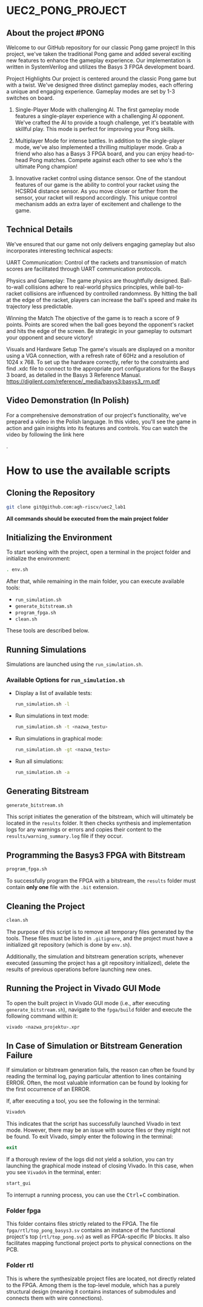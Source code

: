 # UEC2_PONG_PROJECT

## About the project #PONG

Welcome to our GitHub repository for our classic Pong game project! In this project, we've taken the traditional Pong game and added several exciting new features to enhance the gameplay experience. Our implementation is written in SystemVerilog and utilizes the Basys 3 FPGA development board.

Project Highlights
Our project is centered around the classic Pong game but with a twist. We've designed three distinct gameplay modes, each offering a unique and engaging experience. Gameplay modes are set by 1-3 switches on board.

1. Single-Player Mode with challenging AI.
The first gameplay mode features a single-player experience with a challenging AI opponent. We've crafted the AI to provide a tough challenge, yet it's beatable with skillful play. This mode is perfect for improving your Pong skills.

2. Multiplayer Mode for intense battles.
In addition to the single-player mode, we've also implemented a thrilling multiplayer mode. Grab a friend who also has a Basys 3 FPGA board, and you can enjoy head-to-head Pong matches. Compete against each other to see who's the ultimate Pong champion!

3. Innovative racket control using distance sensor.
One of the standout features of our game is the ability to control your racket using the HCSR04 distance sensor. As you move closer or farther from the sensor, your racket will respond accordingly. This unique control mechanism adds an extra layer of excitement and challenge to the game.

## Technical Details
We've ensured that our game not only delivers engaging gameplay but also incorporates interesting technical aspects:

UART Communication: Control of the rackets and transmission of match scores are facilitated through UART communication protocols.

Physics and Gameplay: The game physics are thoughtfully designed. Ball-to-wall collisions adhere to real-world physics principles, while ball-to-racket collisions are influenced by controlled randomness. By hitting the ball at the edge of the racket, players can increase the ball's speed and make its trajectory less predictable.

Winning the Match
The objective of the game is to reach a score of 9 points. Points are scored when the ball goes beyond the opponent's racket and hits the edge of the screen. Be strategic in your gameplay to outsmart your opponent and secure victory!

Visuals and Hardware Setup
The game's visuals are displayed on a monitor using a VGA connection, with a refresh rate of 60Hz and a resolution of 1024 x 768. To set up the hardware correctly, refer to the constraints and find .xdc file to connect to the appropriate port configurations for the Basys 3 board, as detailed in the Basys 3 Reference Manual. https://digilent.com/reference/_media/basys3:basys3_rm.pdf

## Video Demonstration (In Polish)
For a comprehensive demonstration of our project's functionality, we've prepared a video in the Polish language. In this video, you'll see the game in action and gain insights into its features and controls. You can watch the video by following the link here

.

# How to use the available scripts

## Cloning the Repository

```bash
git clone git@github.com:agh-riscv/uec2_lab1
```

**All commands should be executed from the main project folder** 

## Initializing the Environment

To start working with the project, open a terminal in the project folder and initialize the environment:

```bash
. env.sh
```

After that, while remaining in the main folder, you can execute available tools:

* `run_simulation.sh`
* `generate_bitstream.sh`
* `program_fpga.sh`
* `clean.sh`

These tools are described below.

## Running Simulations

Simulations are launched using the `run_simulation.sh`.


### Available Options for `run_simulation.sh`

* Display a list of available tests:

  ```bash
  run_simulation.sh -l
  ```

* Run simulations in text mode:

  ```bash
  run_simulation.sh -t <nazwa_testu>
  ```

* Run simulations in graphical mode:

  ```bash
  run_simulation.sh -gt <nazwa_testu>
  ```

* Run all simulations:

  ```bash
  run_simulation.sh -a
  ```

## Generating Bitstream

```bash
generate_bitstream.sh
```

This script initiates the generation of the bitstream, which will ultimately be located in the  `results` folder. It then checks synthesis and implementation logs for any warnings or errors and copies their content to the `results/warning_summary.log` file if they occur.

## Programming the Basys3 FPGA with Bitstream

```bash
program_fpga.sh
```

To successfully program the FPGA with a bitstream, the  `results` folder must contain **only one** file with the `.bit` extension.

## Cleaning the Project

```bash
clean.sh
```

The purpose of this script is to remove all temporary files generated by the tools. These files must be listed in `.gitignore`, and the project must have a initialized git repository (which is done by  `env.sh`).

Additionally, the simulation and bitstream generation scripts, whenever executed (assuming the project has a git repository initialized), delete the results of previous operations before launching new ones.

## Running the Project in Vivado GUI Mode

To open the built project in Vivado GUI mode (i.e., after executing `generate_bitstream.sh`), navigate to the `fpga/build` folder and execute the following command within it:

```bash
vivado <nazwa_projektu>.xpr
```

## In Case of Simulation or Bitstream Generation Failure

If simulation or bitstream generation fails, the reason can often be found by reading the terminal log, paying particular attention to lines containing ERROR. Often, the most valuable information can be found by looking for the first occurrence of an ERROR.

If, after executing a tool, you see the following in the terminal:

```bash
Vivado%
```

This indicates that the script has successfully launched Vivado in text mode. However, there may be an issue with source files or they might not be found. To exit Vivado, simply enter the following in the terminal:

```tcl
exit
```

If a thorough review of the logs did not yield a solution, you can try launching the graphical mode instead of closing Vivado. In this case, when you see `Vivado%` in the terminal, enter:

```tcl
start_gui
```

To interrupt a running process, you can use the <kbd>Ctrl</kbd>+<kbd>C</kbd> combination.

### Folder **fpga**

This folder contains files strictly related to the FPGA. The file  `fpga/rtl/top_pong_basys3.sv` contains an instance of the functional project's top (`rtl/top_pong.sv`) as well as FPGA-specific IP blocks. It also facilitates mapping functional project ports to physical connections on the PCB.

### Folder **rtl**

This is where the synthesizable project files are located, not directly related to the FPGA. Among them is the top-level module, which has a purely structural design (meaning it contains instances of submodules and connects them with wire connections).
